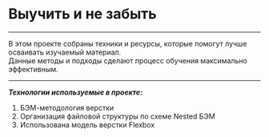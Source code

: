 # Выучить и не забыть

---

В этом проекте собраны техники и ресурсы, которые помогут лучше осваивать изучаемый материал.  
Данные методы и подходы сделают процесс обучения максимально эффективным.

---

**_Технологии используемые в проекте:_**

1. БЭМ-методология верстки
2. Организация файловой структуры по схеме Nested БЭМ
3. Использована модель верстки Flexbox
